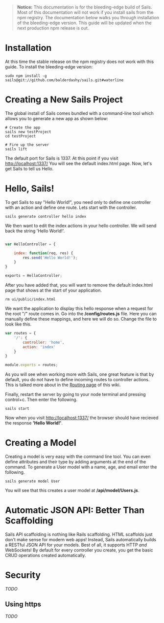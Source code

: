
> **Notice:** This documentation is for the bleeding-edge build of Sails.  Most of this documentation will not work if you install sails from the npm registry.  The documentation below walks you through installation of the bleeding-edge version.  This guide will be updated when the next production npm release is out.

# Installation

At this time the stable release on the npm registry does not work with this guide. To install the bleeding-edge version:

```
sudo npm install -g sails@git://github.com/balderdashy/sails.git#waterline
```

<!-- This version will work with this guide at the time of writing. -->
<!-- Or to install globally with the command line tool: ```sudo npm install -g sails``` -->


# Creating a New Sails Project

The global install of Sails comes bundled with a command-line tool which allows you to generate a new app as shown below:

```
# Create the app
sails new testProject
cd testProject

# Fire up the server	
sails lift
```

The default port for Sails is 1337.  At this point if you visit <a href="http://localhost:1337/">http://localhost:1337/</a> You will see
the default index.html page.  Now, let's get Sails to tell us Hello.


# Hello, Sails!
To get Sails to say "Hello World!", you need only to define one controller with an action and define
one route. Lets start with the controller.

```
sails generate controller hello index
```

We then want to edit the index actions in your hello controller. We will send back the string
'Hello World!'.

```javascript

var HelloController = {

	index: function(req, res) {
		res.send('Hello World!');
	}
}

exports = HelloController;
```

After you have added that, you will want to remove the default index.html page that shows at the
start of your application.

```
rm ui/public/index.html
```

We want the application to display this hello response when a request for the root "/" route
comes in. Go into the **/config/routes.js** file. Here you can manually define these mappings,
and here we will do so. Change the file to look like this.

```javascript
var routes = {
	'/': {
		controller: 'home',
		action: 'index'
	}
}

module.exports = routes;
```

As you will see when working more with Sails, one great feature is that by default, you do not have
to define incoming routes to controller actions. This is talked more about in the 
<a href="https://github.com/balderdashy/sails/wiki/Routing">Routing page</a> of this wiki.

Finally, restart the server by going to your node terminal and pressing control+c. Then enter the
following.

```
sails start
```

Now when you visit <a href="http://localhost:1337/">http://localhost:1337/</a> the browser should
have recieved the response **'Hello World!'**.


# Creating a Model
Creating a model is very easy with the command line tool. You can even define attributes and their
type by adding arguments at the end of the command. To generate a User model with a name, age, and
email enter the following.

```
sails generate model User
```

You will see that this creates a user model at **/api/model/Users.js**.

# Automatic JSON API: Better Than Scaffolding

Sails API scaffolding is nothing like Rails scaffolding. HTML scaffolds just don't make sense for 
modern web apps! Instead, Sails automatically builds a RESTful JSON API for your models. Best of
all, it supports HTTP _and_ WebSockets! By default for every controller you create, you get the
basic CRUD operations created automatically.

# Security
_TODO_

## Using https
_TODO_